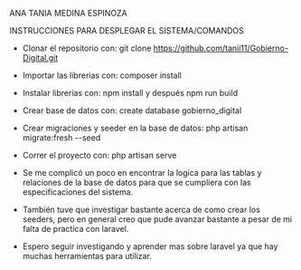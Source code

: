 ANA TANIA MEDINA ESPINOZA

INSTRUCCIONES PARA DESPLEGAR EL SISTEMA/COMANDOS
- Clonar el repositorio con:  git clone https://github.com/tanii11/Gobierno-Digital.git
- Importar las librerias con: composer install 
- Instalar librerias con: npm install y después npm run build
- Crear base de datos con: create database gobierno_digital
- Crear migraciones y seeder en la base de datos: php artisan migrate:fresh --seed
- Correr el proyecto con: php artisan serve

- Se me complicó un poco en encontrar la logica para las tablas y relaciones de la base de datos
para que se cumpliera con las especificaciones del sistema. 
- También tuve que investigar bastante acerca de como crear los seeders, 
pero en general creo que pude avanzar bastante a pesar de mi falta de practica con laravel.
- Espero seguir investigando y aprender mas sobre laravel ya que hay muchas herramientas para utilizar.